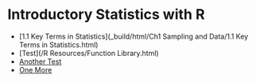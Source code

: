 # Introductory Statistics with R

* [1.1 Key Terms in Statistics](_build/html/Ch1 Sampling and Data/1.1 Key Terms in Statistics.html)
* [Test](/R Resources/Function Library.html)
* [Another Test](test.md)
* [One More](/test.md)
